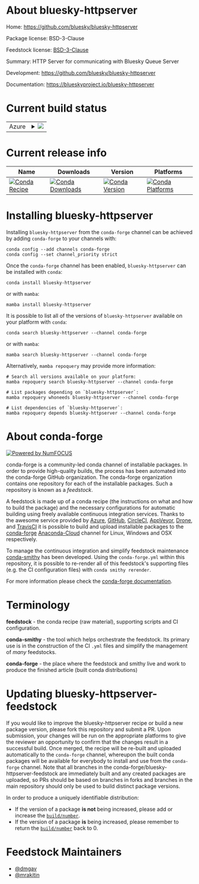 About bluesky-httpserver
========================

Home: https://github.com/bluesky/bluesky-httpserver

Package license: BSD-3-Clause

Feedstock license: [BSD-3-Clause](https://github.com/conda-forge/bluesky-httpserver-feedstock/blob/main/LICENSE.txt)

Summary: HTTP Server for communicating with Bluesky Queue Server

Development: https://github.com/bluesky/bluesky-httpserver

Documentation: https://blueskyproject.io/bluesky-httpserver

Current build status
====================


<table>
    
  <tr>
    <td>Azure</td>
    <td>
      <details>
        <summary>
          <a href="https://dev.azure.com/conda-forge/feedstock-builds/_build/latest?definitionId=14109&branchName=main">
            <img src="https://dev.azure.com/conda-forge/feedstock-builds/_apis/build/status/bluesky-httpserver-feedstock?branchName=main">
          </a>
        </summary>
        <table>
          <thead><tr><th>Variant</th><th>Status</th></tr></thead>
          <tbody><tr>
              <td>linux_64_python3.7.____cpython</td>
              <td>
                <a href="https://dev.azure.com/conda-forge/feedstock-builds/_build/latest?definitionId=14109&branchName=main">
                  <img src="https://dev.azure.com/conda-forge/feedstock-builds/_apis/build/status/bluesky-httpserver-feedstock?branchName=main&jobName=linux&configuration=linux_64_python3.7.____cpython" alt="variant">
                </a>
              </td>
            </tr><tr>
              <td>linux_64_python3.8.____cpython</td>
              <td>
                <a href="https://dev.azure.com/conda-forge/feedstock-builds/_build/latest?definitionId=14109&branchName=main">
                  <img src="https://dev.azure.com/conda-forge/feedstock-builds/_apis/build/status/bluesky-httpserver-feedstock?branchName=main&jobName=linux&configuration=linux_64_python3.8.____cpython" alt="variant">
                </a>
              </td>
            </tr><tr>
              <td>linux_64_python3.9.____cpython</td>
              <td>
                <a href="https://dev.azure.com/conda-forge/feedstock-builds/_build/latest?definitionId=14109&branchName=main">
                  <img src="https://dev.azure.com/conda-forge/feedstock-builds/_apis/build/status/bluesky-httpserver-feedstock?branchName=main&jobName=linux&configuration=linux_64_python3.9.____cpython" alt="variant">
                </a>
              </td>
            </tr><tr>
              <td>osx_64_python3.7.____cpython</td>
              <td>
                <a href="https://dev.azure.com/conda-forge/feedstock-builds/_build/latest?definitionId=14109&branchName=main">
                  <img src="https://dev.azure.com/conda-forge/feedstock-builds/_apis/build/status/bluesky-httpserver-feedstock?branchName=main&jobName=osx&configuration=osx_64_python3.7.____cpython" alt="variant">
                </a>
              </td>
            </tr><tr>
              <td>osx_64_python3.8.____cpython</td>
              <td>
                <a href="https://dev.azure.com/conda-forge/feedstock-builds/_build/latest?definitionId=14109&branchName=main">
                  <img src="https://dev.azure.com/conda-forge/feedstock-builds/_apis/build/status/bluesky-httpserver-feedstock?branchName=main&jobName=osx&configuration=osx_64_python3.8.____cpython" alt="variant">
                </a>
              </td>
            </tr><tr>
              <td>osx_64_python3.9.____cpython</td>
              <td>
                <a href="https://dev.azure.com/conda-forge/feedstock-builds/_build/latest?definitionId=14109&branchName=main">
                  <img src="https://dev.azure.com/conda-forge/feedstock-builds/_apis/build/status/bluesky-httpserver-feedstock?branchName=main&jobName=osx&configuration=osx_64_python3.9.____cpython" alt="variant">
                </a>
              </td>
            </tr><tr>
              <td>win_64_python3.7.____cpython</td>
              <td>
                <a href="https://dev.azure.com/conda-forge/feedstock-builds/_build/latest?definitionId=14109&branchName=main">
                  <img src="https://dev.azure.com/conda-forge/feedstock-builds/_apis/build/status/bluesky-httpserver-feedstock?branchName=main&jobName=win&configuration=win_64_python3.7.____cpython" alt="variant">
                </a>
              </td>
            </tr><tr>
              <td>win_64_python3.8.____cpython</td>
              <td>
                <a href="https://dev.azure.com/conda-forge/feedstock-builds/_build/latest?definitionId=14109&branchName=main">
                  <img src="https://dev.azure.com/conda-forge/feedstock-builds/_apis/build/status/bluesky-httpserver-feedstock?branchName=main&jobName=win&configuration=win_64_python3.8.____cpython" alt="variant">
                </a>
              </td>
            </tr><tr>
              <td>win_64_python3.9.____cpython</td>
              <td>
                <a href="https://dev.azure.com/conda-forge/feedstock-builds/_build/latest?definitionId=14109&branchName=main">
                  <img src="https://dev.azure.com/conda-forge/feedstock-builds/_apis/build/status/bluesky-httpserver-feedstock?branchName=main&jobName=win&configuration=win_64_python3.9.____cpython" alt="variant">
                </a>
              </td>
            </tr>
          </tbody>
        </table>
      </details>
    </td>
  </tr>
</table>

Current release info
====================

| Name | Downloads | Version | Platforms |
| --- | --- | --- | --- |
| [![Conda Recipe](https://img.shields.io/badge/recipe-bluesky--httpserver-green.svg)](https://anaconda.org/conda-forge/bluesky-httpserver) | [![Conda Downloads](https://img.shields.io/conda/dn/conda-forge/bluesky-httpserver.svg)](https://anaconda.org/conda-forge/bluesky-httpserver) | [![Conda Version](https://img.shields.io/conda/vn/conda-forge/bluesky-httpserver.svg)](https://anaconda.org/conda-forge/bluesky-httpserver) | [![Conda Platforms](https://img.shields.io/conda/pn/conda-forge/bluesky-httpserver.svg)](https://anaconda.org/conda-forge/bluesky-httpserver) |

Installing bluesky-httpserver
=============================

Installing `bluesky-httpserver` from the `conda-forge` channel can be achieved by adding `conda-forge` to your channels with:

```
conda config --add channels conda-forge
conda config --set channel_priority strict
```

Once the `conda-forge` channel has been enabled, `bluesky-httpserver` can be installed with `conda`:

```
conda install bluesky-httpserver
```

or with `mamba`:

```
mamba install bluesky-httpserver
```

It is possible to list all of the versions of `bluesky-httpserver` available on your platform with `conda`:

```
conda search bluesky-httpserver --channel conda-forge
```

or with `mamba`:

```
mamba search bluesky-httpserver --channel conda-forge
```

Alternatively, `mamba repoquery` may provide more information:

```
# Search all versions available on your platform:
mamba repoquery search bluesky-httpserver --channel conda-forge

# List packages depending on `bluesky-httpserver`:
mamba repoquery whoneeds bluesky-httpserver --channel conda-forge

# List dependencies of `bluesky-httpserver`:
mamba repoquery depends bluesky-httpserver --channel conda-forge
```


About conda-forge
=================

[![Powered by
NumFOCUS](https://img.shields.io/badge/powered%20by-NumFOCUS-orange.svg?style=flat&colorA=E1523D&colorB=007D8A)](https://numfocus.org)

conda-forge is a community-led conda channel of installable packages.
In order to provide high-quality builds, the process has been automated into the
conda-forge GitHub organization. The conda-forge organization contains one repository
for each of the installable packages. Such a repository is known as a *feedstock*.

A feedstock is made up of a conda recipe (the instructions on what and how to build
the package) and the necessary configurations for automatic building using freely
available continuous integration services. Thanks to the awesome service provided by
[Azure](https://azure.microsoft.com/en-us/services/devops/), [GitHub](https://github.com/),
[CircleCI](https://circleci.com/), [AppVeyor](https://www.appveyor.com/),
[Drone](https://cloud.drone.io/welcome), and [TravisCI](https://travis-ci.com/)
it is possible to build and upload installable packages to the
[conda-forge](https://anaconda.org/conda-forge) [Anaconda-Cloud](https://anaconda.org/)
channel for Linux, Windows and OSX respectively.

To manage the continuous integration and simplify feedstock maintenance
[conda-smithy](https://github.com/conda-forge/conda-smithy) has been developed.
Using the ``conda-forge.yml`` within this repository, it is possible to re-render all of
this feedstock's supporting files (e.g. the CI configuration files) with ``conda smithy rerender``.

For more information please check the [conda-forge documentation](https://conda-forge.org/docs/).

Terminology
===========

**feedstock** - the conda recipe (raw material), supporting scripts and CI configuration.

**conda-smithy** - the tool which helps orchestrate the feedstock.
                   Its primary use is in the construction of the CI ``.yml`` files
                   and simplify the management of *many* feedstocks.

**conda-forge** - the place where the feedstock and smithy live and work to
                  produce the finished article (built conda distributions)


Updating bluesky-httpserver-feedstock
=====================================

If you would like to improve the bluesky-httpserver recipe or build a new
package version, please fork this repository and submit a PR. Upon submission,
your changes will be run on the appropriate platforms to give the reviewer an
opportunity to confirm that the changes result in a successful build. Once
merged, the recipe will be re-built and uploaded automatically to the
`conda-forge` channel, whereupon the built conda packages will be available for
everybody to install and use from the `conda-forge` channel.
Note that all branches in the conda-forge/bluesky-httpserver-feedstock are
immediately built and any created packages are uploaded, so PRs should be based
on branches in forks and branches in the main repository should only be used to
build distinct package versions.

In order to produce a uniquely identifiable distribution:
 * If the version of a package **is not** being increased, please add or increase
   the [``build/number``](https://docs.conda.io/projects/conda-build/en/latest/resources/define-metadata.html#build-number-and-string).
 * If the version of a package **is** being increased, please remember to return
   the [``build/number``](https://docs.conda.io/projects/conda-build/en/latest/resources/define-metadata.html#build-number-and-string)
   back to 0.

Feedstock Maintainers
=====================

* [@dmgav](https://github.com/dmgav/)
* [@mrakitin](https://github.com/mrakitin/)

